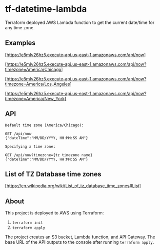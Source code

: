# tf-datetime-lambda

Terraform deployed AWS Lambda function to get the current date/time for any time zone.

## Examples ##

[https://e5mlv26hz5.execute-api.us-east-1.amazonaws.com/api/now]

[https://e5mlv26hz5.execute-api.us-east-1.amazonaws.com/api/now?timezone=America/Chicago]

[https://e5mlv26hz5.execute-api.us-east-1.amazonaws.com/api/now?timezone=America/Los_Angeles]

[https://e5mlv26hz5.execute-api.us-east-1.amazonaws.com/api/now?timezone=America/New_York]

## API ##

```
Default time zone (America/Chicago):

GET /api/now
{"dateTime":"MM/DD/YYYY, HH:MM:SS AM"}

Specifying a time zone:

GET /api/now?timezone={tz timezone name}
{"dateTime":"MM/DD/YYYY, HH:MM:SS AM"}
```

## List of TZ Database time zones ##

[https://en.wikipedia.org/wiki/List_of_tz_database_time_zones#List]

## About ##

This project is deployed to AWS using Terraform:

1. `terraform init`
2. `terraform apply`

The project creates an S3 bucket, Lambda function, and API Gateway. The base URL of the API outputs to the console after running `terraform apply`.
